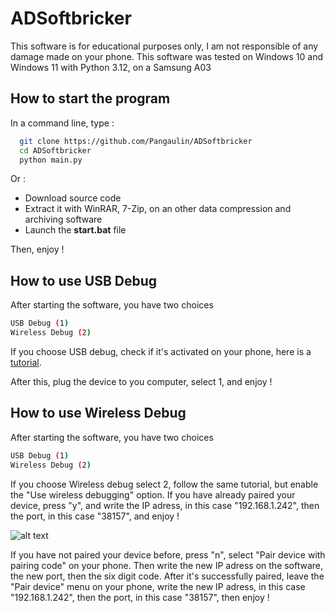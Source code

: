 # ADSoftbricker

This software is for educational purposes only, I am not responsible of any damage made on your phone. This software was tested on Windows 10 and Windows 11 with Python 3.12, on a Samsung A03

## How to start the program

In a command line, type :

```bash
  git clone https://github.com/Pangaulin/ADSoftbricker
  cd ADSoftbricker
  python main.py
```
Or : 
- Download source code
- Extract it with WinRAR, 7-Zip, on an other data compression and archiving software
- Launch the **start.bat** file

Then, enjoy !
## How to use USB Debug
After starting the software, you have two choices
```bash
USB Debug (1)
Wireless Debug (2)
```
If you choose USB debug, check if it's activated on your phone, here is a [tutorial](https://developer.android.com/studio/debug/dev-options?hl=en#enable). 

After this, plug the device to you computer, select 1, and enjoy !
## How to use Wireless Debug

After starting the software, you have two choices
```bash
USB Debug (1)
Wireless Debug (2)
```

If you choose Wireless debug select 2, follow the same tutorial, but enable the "Use wireless debugging" option. If you have already paired your device, press "y", and write the IP adress, in this case "192.168.1.242", then the port, in this case "38157", and enjoy !

![alt text](https://developer.android.com/static/studio/images/run/adb_wifi-wireless_debugging.png)

If you have not paired your device before, press "n", select "Pair device with pairing code" on your phone. Then write the new IP adress on the software, the new port, then the six digit code. After it's successfully paired, leave the "Pair device" menu on your phone, write the new IP adress, in this case "192.168.1.242", then the port, in this case "38157", then enjoy ! 